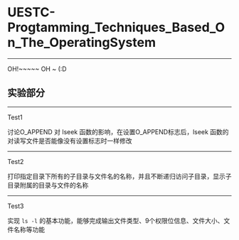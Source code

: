 # UESTC-Progtamming_Techniques_Based_On_The_OperatingSystem
---
OH!~~~~~ OH ~ (:D

## 实验部分
---
Test1

讨论O_APPEND 对 lseek 函数的影响，在设置O_APPEND标志后，lseek 函数的对读写文件是否能像没有设置标志时一样修改

---
Test2

打印指定目录下所有的子目录与文件名的名称，并且不断递归访问子目录，显示子目录附属的目录与文件的名称

---
Test3

实现  `ls -l` 的基本功能，能够完成输出文件类型、9个权限位信息、文件大小、文件名称等功能
